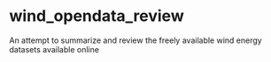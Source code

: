 # wind_opendata_review
An attempt to summarize and review the freely available wind energy datasets available online

